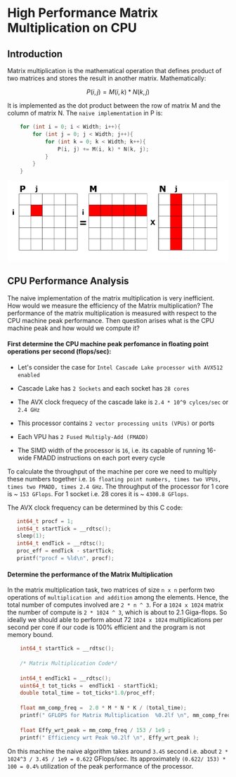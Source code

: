 # High Performance Matrix Multiplication on CPU


## Introduction

Matrix multiplication is the mathematical operation that defines product of two matrices and stores the result in another matrix. Mathematically:

```math
	
	P(i, j) = M(i, k) * N(k, j)

```

It is implemented as the dot product between the row of matrix M and the column of matrix N. The `naive implementation` in P is:

```C
	for (int i = 0; i < Width; i++){
		for (int j = 0; j < Width; j++){
			for (int k = 0; k < Width; k++){
				P(i, j) += M(i, k) * N(k, j);
			}
		}
	}
```

![Naive Matrix Multiplication](/figures/mm_naive.png)

## CPU Performance Analysis

The naive implementation of the matrix multiplication is very inefficient. How would we measure the efficiency of the Matrix multiplication? The performance of the matrix multiplication is measured with respect to the CPU machine peak performance. Then question arises what is the CPU machine peak and how would we compute it? 

#### First determine the CPU machine peak perfomance in floating point operations per second (flops/sec):

- Let's consider the case for `Intel Cascade Lake processor with AVX512 enabled`

- Cascade Lake has `2 Sockets` and each socket has `28 cores`

- The AVX clock frequecy of the cascade lake is `2.4 * 10^9 cylces/sec` or `2.4 GHz`

- This processor contains `2 vector processing units (VPUs)` or ports

- Each VPU has `2 Fused Multiply-Add (FMADD)`  	 

- The SIMD width of the processor is `16`, i.e. its capable of running 16-wide FMADD instructions on each port every cycle

 To calculate the throughput of the machine per core we need to multiply these numbers together i.e. `16 floating point numbers, times two VPUs, times two FMADD, times 2.4 GHz`. The throughput of the processor for 1 core is ~ `153 GFlops`. For 1 socket i.e. 28 cores it is ~ `4300.8 GFlops`.

 The AVX clock frequency can be determined by this C code:

 ```C
	int64_t procf = 1;
	int64_t startTick = __rdtsc();
	sleep(1);
	int64_t endTick = __rdtsc();
	proc_eff = endTick - startTick;
	printf("procf = %ld\n", procf);
 ```

#### Determine the performance of the Matrix Multiplication

In the matrix multiplication task, two matrices of size `n x n` perform two operations of `multiplication and addition` among the elements. Hence, the total number of computes involved are `2 * n ^ 3`. For a `1024 x 1024` matrix the number of compute is `2 * 1024 ^ 3`, which is about to 2.1 Giga-flops. So ideally we should able to perform about 72 `1024 x 1024` multiplications per second per core if our code is 100% efficient and the program is not memory bound. 

```C
	int64_t startTick = __rdtsc();

	/* Matrix Multiplication Code*/

	int64_t endTick1 = __rdtsc();
	uint64_t tot_ticks =  endTick1 - startTick1;
	double total_time = tot_ticks*1.0/proc_eff;

	float mm_comp_freq =  2.0 * M * N * K / (total_time);
	printf(" GFLOPS for Matrix Multiplication  %0.2lf \n", mm_comp_freq / 1e9 );
	
	float Effy_wrt_peak = mm_comp_freq / 153 / 1e9 ; 
	printf(" Efficiency wrt Peak %0.2lf \n", Effy_wrt_peak );  
```
On this machine the naive algorithm takes around `3.45` second i.e. about `2 * 1024^3 / 3.45 / 1e9 = 0.622` GFlops/sec. Its approximately `(0.622/ 153) * 100 = 0.4%` utilization of the peak performance of the processor. 





